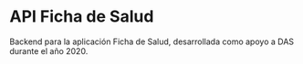 # API Ficha de Salud

Backend para la aplicación Ficha de Salud, desarrollada como apoyo a DAS durante el año 2020. 
